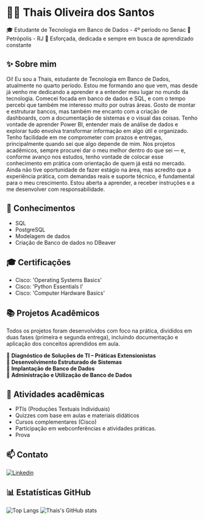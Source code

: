 # 👩‍💻 Thais Oliveira dos Santos 

  🎓 Estudante de Tecnologia em Banco de Dados - 4º período no Senac
  📍 Petrópolis - RJ
  🌱 Esforçada, dedicada e sempre em busca de aprendizado constante

## ✨ Sobre mim

Oi! Eu sou a Thais, estudante de Tecnologia em Banco de Dados, atualmente no quarto período. 
Estou me formando ano que vem, mas desde já venho me dedicando a aprender e a entender meu lugar no mundo da tecnologia. Comecei focada em banco de dados e SQL, e com o tempo percebi que também me interesso muito por outras áreas. 
Gosto de montar e estruturar bancos, mas também me encanto com a criação de dashboards, com a documentação de sistemas e o visual das coisas. Tenho vontade de aprender Power BI, entender mais de análise de dados e explorar tudo envolva transformar informação em algo útil e organizado. 
Tenho facilidade em me comprometer com prazos e entregas, principalmente quando sei que algo depende de mim. Nos projetos acadêmicos, sempre procurei dar o meu melhor dentro do que sei — e, conforme avanço nos estudos, tenho vontade de colocar esse conhecimento em prática com orientação de quem já está no mercado.
Ainda não tive oportunidade de fazer estágio na área, mas acredito que a experiência prática, com demandas reais e suporte técnico, é fundamental para o meu crescimento. 
Estou aberta a aprender, a receber instruções e a me desenvolver com responsabilidade.

## 🧠 Conhecimentos

- SQL
- PostgreSQL
- Modelagem de dados
- Criação de Banco de dados no DBeaver

## 🎓 Certificações

- Cisco: 'Operating Systems Basics'
- Cisco: 'Python Essentials I'
- Cisco: 'Computer Hardware Basics'

## 📚 Projetos Acadêmicos

Todos os projetos foram desenvolvidos com foco na prática, divididos em duas fases (primeira e segunda entrega), incluindo documentação e aplicação dos conceitos aprendidos em aula.

🔸 **Diagnóstico de Soluções de TI – Práticas Extensionistas**  
🔸 **Desenvolvimento Estruturado de Sistemas**  
🔸 **Implantação de Banco de Dados**  
🔸 **Administração e Utilização de Banco de Dados**

## 📌 Atividades acadêmicas

- PTIs (Produções Textuais Individuais)
- Quizzes com base em aulas e materiais didáticos
- Cursos complementares (Cisco)
- Participação em webconferências e atividades práticas.
- Prova

## 📫 Contato

[![Linkedin](https://img.shields.io/badge/LinkedIn-blue?style=flat&logo=linkedin&labelColor=blue)](https://www.linkedin.com/in/thais-oliveira-3b9882160/)

## 📊 Estatísticas GitHub

![Top Langs](https://github-readme-stats.vercel.app/api/top-langs/?username=thaismarino&layout=compact&theme=default)
![Thais's GitHub stats](https://github-readme-stats.vercel.app/api?username=thaismarino&show_icons=true&theme=default)






